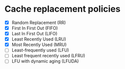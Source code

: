 # Cache replacement policies
- [X] Random Replacement (RR)
- [X] First In First Out (FIFO)
- [X] Last In First Out (LIFO)
- [X] Least Recently Used (LRU)
- [X] Most Recently Used (MRU)
- [ ] Least-frequently used (LFU)
- [ ] Least frequent recently used (LFRU)
- [ ] LFU with dynamic aging (LFUDA)